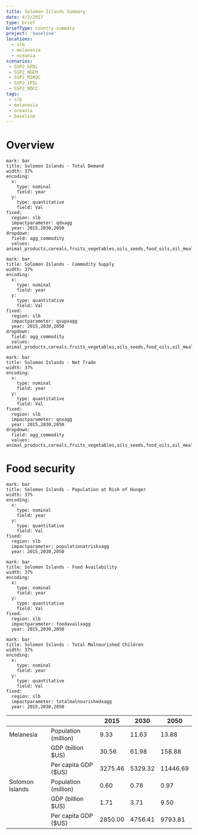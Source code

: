 ```yaml
---
title: Solomon Islands Summary
date: 4/2/2017
type: brief
briefType: country-summary
project: 'baseline'
locations:
  - slb
  - melanesia
  - oceania
scenarios:
 - SSP2_GFDL
 - SSP2_HGEM
 - SSP2_MIROC
 - SSP2_IPSL
 - SSP2_NOCC
tags:
 - slb
 - melanesia
 - oceania
 - baseline
---
```

# Overview 

```chart
mark: bar
title: Solomon Islands - Total Demand
width: 37%
encoding:
  x:
    type: nominal
    field: year
  y:
    type: quantitative
    field: Val
fixed:
  region: slb
  impactparameter: qdxagg
  year: 2015,2030,2050
dropdown:
  field: agg_commodity
  values: animal_products,cereals,fruits_vegetables,oils_seeds,food_oils,oil_meals,other,pulses,roots_tubers,sugar
```

```chart
mark: bar
title: Solomon Islands - Commodity Supply
width: 37%
encoding:
  x:
    type: nominal
    field: year
  y:
    type: quantitative
    field: Val
fixed:
  region: slb
  impactparameter: qsupxagg
  year: 2015,2030,2050
dropdown:
  field: agg_commodity
  values: animal_products,cereals,fruits_vegetables,oils_seeds,food_oils,oil_meals,other,pulses,roots_tubers,sugar
```

```chart
mark: bar
title: Solomon Islands - Net Trade
width: 37%
encoding:
  x:
    type: nominal
    field: year
  y:
    type: quantitative
    field: Val
fixed:
  region: slb
  impactparameter: qnxagg
  year: 2015,2030,2050
dropdown:
  field: agg_commodity
  values: animal_products,cereals,fruits_vegetables,oils_seeds,food_oils,oil_meals,other,pulses,roots_tubers,sugar
```

# Food security

```chart
mark: bar
title: Solomon Islands - Population at Risk of Hunger
width: 37%
encoding:
  x:
    type: nominal
    field: year
  y:
    type: quantitative
    field: Val
fixed:
  region: slb
  impactparameter: populationatriskxagg
  year: 2015,2030,2050
```

```chart
mark: bar
title: Solomon Islands - Food Availability
width: 37%
encoding:
  x:
    type: nominal
    field: year
  y:
    type: quantitative
    field: Val
fixed:
  region: slb
  impactparameter: foodavailxagg
  year: 2015,2030,2050
```

```chart
mark: bar
title: Solomon Islands - Total Malnourished Children
width: 37%
encoding:
  x:
    type: nominal
    field: year
  y:
    type: quantitative
    field: Val
fixed:
  region: slb
  impactparameter: totalmalnourishedxagg
  year: 2015,2030,2050
```

|   |   | 2015 | 2030 | 2050 |
|---|---|---|---|---|
| Melanesia | Population (million) | 9.33 | 11.63 | 13.88 |
|  | GDP (billion $US) | 30.56 | 61.98 | 158.88 |
|  | Per capita GDP ($US) | 3275.46 | 5329.32 | 11446.69 |
| Solomon Islands | Population (million) | 0.60 | 0.78 | 0.97 |
|  | GDP (billion $US) | 1.71 | 3.71 | 9.50 |
|  | Per capita GDP ($US) | 2850.00| 4756.41| 9793.81|